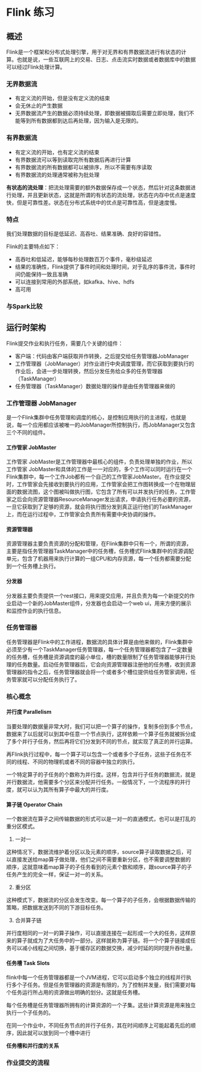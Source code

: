# Flink 练习

## 概述

Flink是一个框架和分布式处理引擎，用于对无界和有界数据流进行有状态的计算。也就是说，一些互联网上的交易、日志、点击流实时数据或者数据库中的数据可以经过Flink处理计算。

### 无界数据流

* 有定义流的开始，但是没有定义流的结束
* 会无休止的产生数据
* 无界数据流产生的数据必须持续处理，即数据被摄取后需要立即处理，我们不能等到所有数据都到达后再处理，因为输入是无限的。

### 有界数据流

* 有定义流的开始，也有定义流的结束
* 有界数据流可以等到读取完所有数据后再进行计算
* 有界数据流的所有数据都可以被排序，所以不需要有序读取
* 有界数据流的处理通常被称为批处理

**有状态的流处理**：把流处理需要的额外数据保存成一个状态，然后针对这条数据进行处理，并且更新状态，这就是所谓的有状态的流处理，状态在内存中优点是速度快，但是可靠性差。状态在分布式系统中的优点是可靠性高，但是速度慢。

### 特点

我们处理数据的目标是低延迟、高吞吐、结果准确、良好的容错性。

Flink的主要特点如下：

* 高吞吐和低延迟，能够每秒处理数百万个事件，毫秒级延迟
* 结果的准确性，Flink提供了事件时间和处理时间，对于乱序的事件流，事件时间仍能保持一致且准确
* 可以连接到常用的外部系统，如kafka、hive、hdfs
* 高可用

### 与Spark比较

## 运行时架构

Flink提交作业和执行任务，需要几个关键的组件：

* 客户端：代码由客户端获取并作转换，之后提交给任务管理器JobManager
* 工作管理器（JobManager）对作业进行中央调度管理，而它获取到要执行的作业后，会进一步处理转换，然后分发任务给众多的任务管理器（TaskManager）
* 任务管理器（TaskManager）数据处理的操作是由任务管理器来做的

### 工作管理器 JobManager

是一个Flink集群中任务管理和调度的核心，是控制应用执行的主进程，也就是说，每一个应用都应该被唯一的JobManager所控制执行，而JobManager又包含三个不同的组件。

#### 工作管家 JobMaster

工作管家 JobMaster是工作管理器中最核心的组件，负责处理单独的作业，所以工作管家 JobMaster和具体的工作是一一对应的，多个工作可以同时运行在一个Flink集群中，每一个工作Job都有一个自己的工作管家JobMaster。在作业提交时，工作管家会先接收到要执行的应用，工作管家会把工作图转换成一个在物理层面的数据流图，这个图被叫做执行图，它包含了所有可以并发执行的任务，工作管家之后会向资源管理器ResourceManager发出请求，申请执行任务必要的资源，一旦它获取到了足够的资源，就会将执行图分发到真正运行他们的TaskManager上，而在运行过程中，工作管家会负责所有需要中央协调的操作。

#### 资源管理器

资源管理器主要负责资源的分配和管理，在Flink集群中只有一个，所谓的资源，主要是指任务管理器TaskManager中的任务槽，任务槽式Flink集群中的资源调配单元，包含了机器用来执行计算的一组CPU和内存资源，每一个任务都需要分配到一个任务槽上执行。

#### 分发器

分发器主要负责提供一个rest接口，用来提交应用，并且负责为每一个新提交的作业启动一个新的JobMaster组件，分发器也会启动一个web ui，用来方便的展示和监控作业的执行信息。

### 任务管理器

任务管理器是Flink中的工作进程，数据流的具体计算是由他来做的，Flink集群中必须至少有一个TaskManager任务管理器，每一个任务管理器都包含了一定数量的任务槽，任务槽是资源调度的最小单位，槽的数量限制了任务管理器能够并行处理的任务数量。启动任务管理器后，它会向资源管理器注册他的任务槽，收到资源管理器的指令之后，任务管理器就会将一个或者多个槽位提供给任务管家调用，任务管家就可以分配任务执行了。

### 核心概念

#### 并行度 Parallelism

当要处理的数据量非常大时，我们可以把一个算子的操作，复制多份到多个节点，数据来了以后就可以到其中任意一个节点执行，这样依赖一个算子任务就被拆分成了多个并行子任务，然后再将它们分发到不同的节点，就实现了真正的并行运算。

再Flink执行过程中，每一个算子可以包含一个或者多个子任务，这些子任务在不同的线程、不同的物理机或者不同的容器中独立的执行。

一个特定算子的子任务的个数称为并行度。这样，包含并行子任务的数据流，就是并行数据流，他需要多个分区来分配并行任务。一般情况下，一个流程序的并行度，就可以认为其所有算子中最大的并行度。

#### 算子链 Operator Chain

一个数据流在算子之间传输数据的形式可以是一对一的直通模式，也可以是打乱的重分区模式。

1. 一对一

这种情况下，数据流维护着分区以及元素的顺序，source算子读取数据之后，可以直接发送给map算子做处理，他们之间不需要重新分区，也不需要调整数据的顺序，这就意味着map算子的子任务看到的元素个数和顺序，跟source算子的子任务产生的完全一样，保证一对一的关系。

2. 重分区

这种模式下，数据流的分区会发生改变。每一个算子的子任务，会根据数据传输的策略，把数据发送到不同的下游目标任务。

3. 合并算子链

并行度相同的一对一的算子操作，可以直接连接在一起形成一个大的任务，这样原来的算子就成为了大任务中的一部分。这样就称为算子链。将一个个算子链接成任务可以减小线程之间切换，基于缓存区的数据交换，减少时延的同时提升吞吐量。

#### 任务槽 Task Slots

flink中每一个任务管理器都是一个JVM进程，它可以启动多个独立的线程并行执行多个子任务。但是任务管理器的资源是有限的，为了控制并发量，我们需要对每个任务运行所占用的资源做出明确的划分。这就是任务槽。

每个任务槽是任务管理器所拥有的计算资源的一个子集。这些计算资源是用来独立执行一个子任务的。

在同一个作业中，不同任务节点的并行子任务，其在时间顺序上可能起着先后的顺序，因此就可以放到同一个槽中进行

**任务槽和并行度的关系**

### 作业提交的流程
